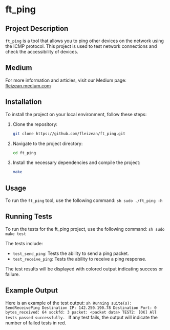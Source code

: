 # ft_ping

## Project Description
`ft_ping` is a tool that allows you to ping other devices on the network using the ICMP protocol. This project is used to test network connections and check the accessibility of devices.

## Medium
For more information and articles, visit our Medium page: [fleizean.medium.com](https://fleizean.medium.com/a7abd030df08)

## Installation
To install the project on your local environment, follow these steps:

1. Clone the repository:
    ```sh
    git clone https://github.com/fleizean/ft_ping.git
    ```
2. Navigate to the project directory:
    ```sh
    cd ft_ping
    ```
3. Install the necessary dependencies and compile the project:
    ```sh
    make
    ```

## Usage
To run the `ft_ping` tool, use the following command:
    ```sh
    sudo ./ft_ping -h
    ```

## Running Tests
To run the tests for the ft_ping project, use the following command:
    ```sh
    sudo make test
    ```

The tests include:

- `test_send_ping`: Tests the ability to send a ping packet.
- `test_receive_ping`: Tests the ability to receive a ping response.

The test results will be displayed with colored output indicating success or failure.

## Example Output
Here is an example of the test output:
    ```sh
    Running suite(s): SendReceivePing
    Destination IP: 142.250.190.78
    Destination Port: 0
    bytes_received: 64
    sockfd: 3
    packet: <packet data>
    TEST2: [OK]
    All tests passed successfully.
    ```
If any test fails, the output will indicate the number of failed tests in red.